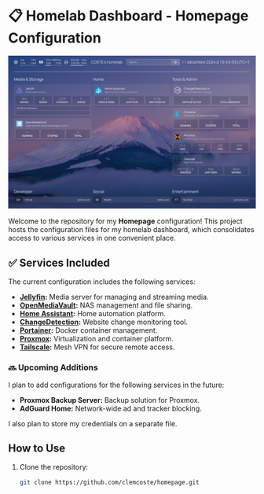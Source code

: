 # :clipboard: Homelab Dashboard - Homepage Configuration

![alt text](https://github.com/clemcoste/homepage/blob/0fe41f76f4df2aeb4821c1f7fe54679829d80ebb/Dashboard.jpeg?raw=true)

Welcome to the repository for my **Homepage** configuration! This project hosts the configuration files for my homelab dashboard, which consolidates access to various services in one convenient place.

## :white_check_mark: Services Included

The current configuration includes the following services:

- **[Jellyfin](https://jellyfin.org/):** Media server for managing and streaming media.
- **[OpenMediaVault](https://www.openmediavault.org/):** NAS management and file sharing.
- **[Home Assistant](https://www.home-assistant.io/):** Home automation platform.
- **[ChangeDetection](https://github.com/dgtlmoon/changedetection.io):** Website change monitoring tool.
- **[Portainer](https://www.portainer.io/):** Docker container management.
- **[Proxmox](https://www.proxmox.com/):** Virtualization and container platform.
- **[Tailscale](https://tailscale.com/):** Mesh VPN for secure remote access.

### :soon: Upcoming Additions

I plan to add configurations for the following services in the future:

- **Proxmox Backup Server:** Backup solution for Proxmox.
- **AdGuard Home:** Network-wide ad and tracker blocking.

I also plan to store my credentials on a separate file.

## How to Use

1. Clone the repository:
   ```bash
   git clone https://github.com/clemcoste/homepage.git
